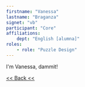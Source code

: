 ```yaml
---
firstname: "Vanessa"
lastname: "Braganza"
signet: "vb"
participant: "Core"
affiliations:  
    dept: "English [alumna]"
roles: 
    - role: "Puzzle Design"
---
```


I'm Vanessa, dammit!

[<< Back <<](..)

